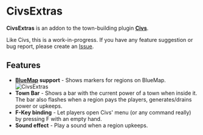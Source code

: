 # CivsExtras

**CivsExtras** is an addon to the town-building plugin [**Civs**](https://www.spigotmc.org/resources/civs.67350/).

Like Civs, this is a work-in-progress. If you have any feature suggestion or bug report, please create an [Issue](https://github.com/JotaFaD/CivsExtras/issues). 

## Features

- **[BlueMap](https://www.spigotmc.org/resources/bluemap.83557/) support** - Shows markers for regions on BlueMap.
![CivsExtras](https://i.imgur.com/1xdoL7A.png)
- **Town Bar** - Shows a bar with the current power of a town when inside it. The bar also flashes when a region pays the players, generates/drains power or upkeeps.
- **F-Key binding**   - Let players open Civs' menu (or any command really) by pressing F with an empty hand.
- **Sound effect** - Play a sound when a region upkeeps.